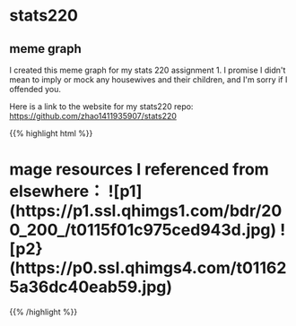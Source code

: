 # stats220
## meme graph
I created this meme graph for my stats 220 assignment 1. I promise I didn't mean to imply or mock any housewives and their children, and I'm sorry if I offended you.

Here is a link to the website for my stats220 repo: https://github.com/zhao1411935907/stats220


{{% highlight html %}}
<h1>mage resources I referenced from elsewhere：
![p1](https://p1.ssl.qhimgs1.com/bdr/200_200_/t0115f01c975ced943d.jpg)
![p2}(https://p0.ssl.qhimgs4.com/t011625a36dc40eab59.jpg)</h1>
{{% /highlight %}}

